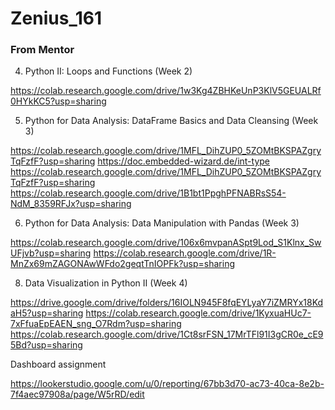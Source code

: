 # Zenius_161

### From Mentor
4. Python II: Loops and Functions (Week 2)

https://colab.research.google.com/drive/1w3Kg4ZBHKeUnP3KlV5GEUALRf0HYkKC5?usp=sharing

5. Python for Data Analysis: DataFrame Basics and Data Cleansing (Week 3)

https://colab.research.google.com/drive/1MFL_DihZUP0_5ZOMtBKSPAZgryTqFzfF?usp=sharing
https://doc.embedded-wizard.de/int-type
https://colab.research.google.com/drive/1MFL_DihZUP0_5ZOMtBKSPAZgryTqFzfF?usp=sharing
https://colab.research.google.com/drive/1B1bt1PpghPFNABRsS54-NdM_8359RFJx?usp=sharing

6. Python for Data Analysis: Data Manipulation with Pandas (Week 3)

https://colab.research.google.com/drive/106x6mvpanASpt9Lod_S1Klnx_SwUFjvb?usp=sharing
https://colab.research.google.com/drive/1R-MnZx69mZAGONAwWFdo2geqtTnIOPFk?usp=sharing

8. Data Visualization in Python II (Week 4)

https://drive.google.com/drive/folders/16IOLN945F8fqEYLyaY7iZMRYx18KdaH5?usp=sharing
https://colab.research.google.com/drive/1KyxuaHUc7-7xFfuaEpEAEN_sng_O7Rdm?usp=sharing
https://colab.research.google.com/drive/1Ct8srFSN_17MrTFl91I3gCR0e_cE95Bd?usp=sharing


Dashboard assignment

https://lookerstudio.google.com/u/0/reporting/67bb3d70-ac73-40ca-8e2b-7f4aec97908a/page/W5rRD/edit

